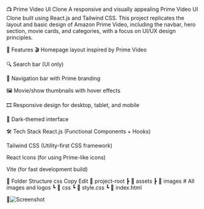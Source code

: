 📺 Prime Video UI Clone
A responsive and visually appealing Prime Video UI Clone built using React.js and Tailwind CSS. This project replicates the layout and basic design of Amazon Prime Video, including the navbar, hero section, movie cards, and categories, with a focus on UI/UX design principles.

🚀 Features
🎬 Homepage layout inspired by Prime Video

🔍 Search bar (UI only)

🧭 Navigation bar with Prime branding

🖼️ Movie/show thumbnails with hover effects

🎞️ Responsive design for desktop, tablet, and mobile

🌙 Dark-themed interface

🛠️ Tech Stack
React.js (Functional Components + Hooks)

Tailwind CSS (Utility-first CSS framework)

React Icons (for using Prime-like icons)

Vite (for fast development build)

📂 Folder Structure
css
Copy
Edit
📁 project-root
 ┣ 📁 assets
 ┣ 📁 images        # All images and logos
 ┗ 📁 css
   ┗ 📄 style.css
   ┗ 📄 index.html

📸![Screenshot](./images/Screenshot.jpg)


